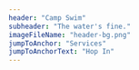 ```yaml
---
header: "Camp Swim"
subheader: "The water's fine."
imageFileName: "header-bg.png"
jumpToAnchor: "Services"
jumpToAnchorText: "Hop In"
---
```

